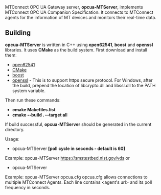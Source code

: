 MTConnect OPC UA Gateway server, **opcua-MTServer**, implements MTConnect OPC UA Companion Specification. It connects to MTConnect agents for the information of MT devices and monitors their real-time data.

Building
-------

**opcua-MTServer** is written in C++ using **open62541**, **boost** and **openssl** libraries. It uses **CMake** as the build system. First download and install them:

- [open62541](https://open62541.org/)
- [CMake](https://cmake.org)
- [boost](https://www.boost.org)
- [openssl](https://www.openssl.org) - This is to support https secure protocol. For Windows, after the build, prepend the location of libcrypto.dll and libssl.dll to the PATH system variable.

Then run these commands:

- **cmake Makefiles.list**
- **cmake --build . --target all**

If build successful, **opcua-MTServer** should be generated in the current directory.

Usage:

- opcua-MTServer **<MTConnect Agent URL address> [poll cycle in seconds - default is 60]**
  
Example:  opcua-MTServer https://smstestbed.nist.gov/vds
or

- opcua-MTServer **<configuration file>**

Example:  opcua-MTServer opcua.cfg
opcua.cfg allows connections to multiple MTConnect Agents. Each line contains <agent's url> and its poll frequency in seconds.

